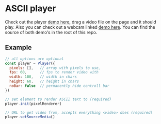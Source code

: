 # ASCII player

Check out the player [demo here](https://nickolasboyer.github.io/asciiplayer/), drag a video file on the page and it should play. Also you can check out a webcam linked [demo here](https://nickolasboyer.github.io/asciiplayer/cam.html). You can find the source of both demo's in the root of this repo.

## Example

```js
// all options are optional
const player = Player({
  pixels: [],   // array with pixels to use,
  fps: 60,      // fps to render video with
  width: 100,   // width in chars
  height: 60,   // height in chars
  noBar: false  // permanently hide controll bar
})

// set element to render ASCII text to (required)
player.init(pixelRenderer)

// URL to get video from, accepts everything <video> does (required)
player.setSourceMedia()
```
